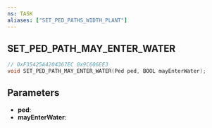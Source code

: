 ```yaml
---
ns: TASK
aliases: ["SET_PED_PATHS_WIDTH_PLANT"]
---
```

## SET_PED_PATH_MAY_ENTER_WATER

```c
// 0xF35425A4204367EC 0x9C606EE3
void SET_PED_PATH_MAY_ENTER_WATER(Ped ped, BOOL mayEnterWater);
```


## Parameters
* **ped**: 
* **mayEnterWater**: 

